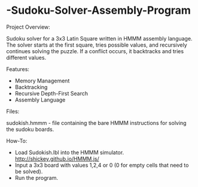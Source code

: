 # -Sudoku-Solver-Assembly-Program

Project Overview:

Sudoku solver for a 3x3 Latin Square written in HMMM assembly language. 
The solver starts at the first square, tries possible values, and recursively continues solving the puzzle. If a conflict occurs, it backtracks and tries different values. 

Features:

* Memory Management
* Backtracking 
* Recursive Depth-First Search
* Assembly Language

Files:

sudokish.hmmm - file containing the bare  HMMM instructions for solving the sudoku boards.


How-To:
* Load Sudokish.lbl into the HMMM simulator. http://shickey.github.io/HMMM.js/
* Input a 3x3 board with values 1,2,4 or 0 (0 for empty cells that need to be solved). 
* Run the program.
